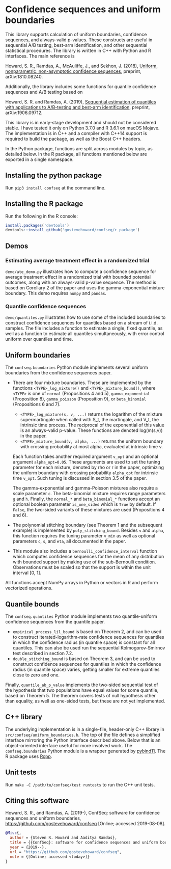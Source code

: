 # Confidence sequences and uniform boundaries

This library supports calculation of uniform boundaries, confidence sequences,
and always-valid p-values. These constructs are useful in sequential A/B
testing, best-arm identification, and other sequential statistical
procedures. The library is written in C++ with Python and R interfaces. The main
reference is

Howard, S. R., Ramdas, A., McAuliffe, J., and Sekhon, J. (2018), [Uniform,
nonparametric, non-asymptotic confidence
sequences](https://arxiv.org/abs/1810.08240), preprint, arXiv:1810.08240.

Additionally, the library includes some functions for quantile confidence
sequences and A/B testing based on

Howard, S. R. and Ramdas, A. (2019), [Sequential estimation of quantiles with
applications to A/B-testing and best-arm
identification](https://arxiv.org/abs/1906.09712), preprint, arXiv:1906.09712.

This library is in early-stage development and should not be considered
stable. I have tested it only on Python 3.7.0 and R 3.6.1 on macOS Mojave. The
implementation is in C++ and a compiler with C++14 support is required to build
the package, as well as the Boost C++ headers.

In the Python package, functions are split across modules by topic, as detailed
below. In the R package, all functions mentioned below are exported in a single
namespace.

## Installing the python package

Run `pip3 install confseq` at the command line.

## Installing the R package

Run the following in the R console:

```R
install.packages('devtools')
devtools::install_github('gostevehoward/confseq/r_package')
```

## Demos

### Estimating average treatment effect in a randomized trial

`demo/ate_demo.py` illustrates how to compute a confidence sequence for average
treatment effect in a randomized trial with bounded potential outcomes, along
with an always-valid p-value sequence. The method is based on Corollary 2 of the
paper and uses the gamma-exponential mixture boundary. This demo requires
`numpy` and `pandas`.

### Quantile confidence sequences

`demo/quantiles.py` illustrates how to use some of the included boundaries to
construct confidence sequences for quantiles based on a stream of
i.i.d. samples. The file includes a function to estimate a single, fixed
quantile, as well as a function to estimate all quantiles simultaneously, with
error control uniform over quantiles and time.

## Uniform boundaries

The `confseq.boundaries` Python module implements several uniform boundaries
from the confidence sequences paper.

* There are four mixture boundaries. These are implemented by the functions
  `<TYPE>_log_mixture()` and `<TYPE>_mixture_bound()`, where `<TYPE>` is one of
  `normal` (Propositions 4 and 5), `gamma_exponential` (Proposition 8),
  `gamma_poisson` (Proposition 9), or `beta_binomial` (Propositions 6 and 7).
    * `<TYPE>_log_mixture(s, v, ...)` returns the logarithm of the mixture
      supermartingale when called with S\_t, the martingale, and V\_t, the
      intrinsic time process. The reciprocal of the exponential of this value is
      an always-valid p-value. These functions are denoted log(m(s,v)) in the
      paper.
    * `<TYPE>_mixture_bound(v, alpha, ...)` returns the uniform boundary with
      crossing probability at most alpha, evaluated at intrinsic time v.

    Each function takes another required argument `v_opt` and an optional
    argument `alpha_opt=0.05`. These arguments are used to set the tuning
    parameter for each mixture, denoted by rho or r in the paper, optimizing the
    uniform boundary with crossing probability `alpha_opt` for intrinsic time
    `v_opt`. Such tuning is discussed in section 3.5 of the paper.

    The gamma-exponential and gamma-Poisson mixtures also require a scale
    parameter `c`. The beta-binomial mixture requires range parameters `g` and
    `h`. Finally, the `normal_*` and `beta_binomial_*` functions accept an
    optional boolean parameter `is_one_sided` which is `True` by default. If
    `False`, the two-sided variants of these mixtures are used (Propositions 4
    and 6).
* The polynomial stitching boundary (see Theorem 1 and the subsequent example)
  is implemented by `poly_stitching_bound`. Besides `v` and `alpha`, this
  function requires the tuning parameter `v_min` as well as optional parameters
  `c`, `s`, and `eta`, all documented in the paper.
* This module also includes a `bernoulli_confidence_interval` function which
  computes confidence sequences for the mean of any distribution with bounded
  support by making use of the sub-Bernoulli condition. Observations must be
  scaled so that the support is within the unit interval [0, 1].

All functions accept NumPy arrays in Python or vectors in R and perform
vectorized operations.

## Quantile bounds

The `confseq.quantiles` Python module implements two quantile-uniform confidence
sequences from the quantile paper.

* `empirical_process_lil_bound` is based on Theorem 2, and can be used to
  construct iterated-logarithm-rate confidence sequences for quantiles in which
  the confidence radius (in quantile space) is constant for all quantiles. This
  can also be used run the sequential Kolmogorov-Smirnov test described in
  section 7.2.
* `double_stitching_bound` is based on Theorem 3, and can be used to construct
  confidence sequences for quantiles in which the confidence radius (in quantile
  space) varies, getting smaller for extreme quantiles close to zero and one.

Finally, `quantile_ab_p_value` implements the two-sided sequential test of the
hypothesis that two populations have equal values for some quantile, based on
Theorem 5. The theorem covers tests of null hypothesis other than equality, as
well as one-sided tests, but these are not yet implemented.

## C++ library

The underlying implementation is in a single-file, header-only C++ library in
`src/confseq/uniform_boundaries.h`. The top of the file defines a simplified
interface mirroring the Python interface described above. Below that is an
object-oriented interface useful for more involved work. The
`confseq.boundaries` Python module is a wrapper generated by
[pybind11](https://github.com/pybind/pybind11). The R package uses
[Rcpp](http://www.rcpp.org).

## Unit tests

Run `make -C /path/to/confseq/test runtests` to run the C++ unit tests.

## Citing this software

Howard, S. R., and Ramdas, A. (2019-), ConfSeq: software for confidence
sequences and uniform boundaries, https://github.com/gostevehoward/confseq
[Online; accessed 2019-08-08].

```bibtex
@Misc{,
  author = {Steven R. Howard and Aaditya Ramdas},
  title = {{ConfSeq}: software for confidence sequences and uniform boundaries},
  year = {2019--},
  url = "https://github.com/gostevehoward/confseq",
  note = {[Online; accessed <today>]}
}
```
